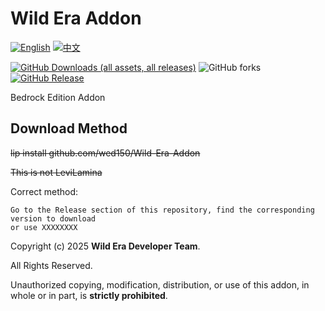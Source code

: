 # Wild Era Addon


[![English](https://img.shields.io/badge/English-inactive?style=for-the-badge&color=%235d8aa8)](README.En.md)
[![中文](https://img.shields.io/badge/简体中文-informational?style=for-the-badge)](README.md)

[![GitHub Downloads (all assets, all releases)](https://img.shields.io/github/downloads/wed150/Wild-Era-Addon/total?style=for-the-badge&labelColor=%23007ec6&color=%234b9cd3)](https://github.com/wed150/Wild-Era-Addon/releases) ![GitHub forks](https://img.shields.io/github/forks/wed150/Wild-Era-Addon?style=for-the-badge&labelColor=%23007ec6&color=%234b9cd3) [![GitHub Release](https://img.shields.io/github/v/release/wed150/Wild-Era-Addon?include_prereleases&display_name=release&style=for-the-badge&labelColor=%23007ec6&color=%234b9cd3)](https://github.com/wed150/Wild-Era-Addon/releases)

Bedrock Edition Addon

## Download Method

~~lip install github.com/wed150/Wild-Era-Addon~~

~~This is not LeviLamina~~

Correct method:
```
Go to the Release section of this repository, find the corresponding version to download
or use XXXXXXXX
```

Copyright (c) 2025 **Wild Era Developer Team**.

All Rights Reserved.

Unauthorized copying, modification, distribution, or use of this addon, in whole or in part, is **strictly prohibited**.

